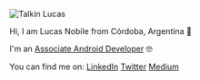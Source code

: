 ![Talkin Lucas](https://github.com/lucaslabs/lucaslabs/blob/master/img/Profile.jpg)

Hi, I am Lucas Nobile from Córdoba, Argentina 👋 

I'm an [Associate Android Developer](https://www.credential.net/59186227-15fb-4c61-9b60-fe277a537561?key=ff54ac9ec885443629e9a1e800a8b55667e22b05b0deaa606c10105358f31209) 🤓

You can find me on: [LinkedIn](https://www.linkedin.com/in/lucasnobile) [Twitter](https://twitter.com/lucas_nobile) [Medium](https://medium.com/@lucasnrb)

